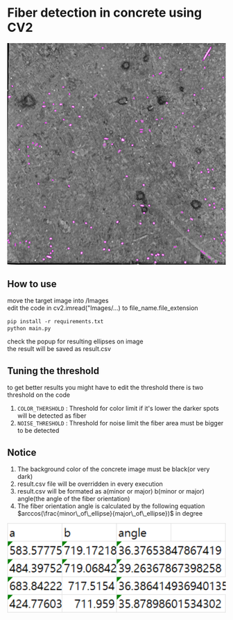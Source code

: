 # Fiber detection in concrete using CV2

![example image](./ellipse_img.png)

## How to use

move the target image into /Images </br>
edit the code in cv2.imread("Images/...) to file_name.file_extension

```commandline
pip install -r requirements.txt
python main.py
```

check the popup for resulting ellipses on image </br>
the result will be saved as result.csv

## Tuning the threshold
to get better results you might have to edit the threshold
there is two threshold on the code
1. `COLOR_THERSHOLD` : Threshold for color limit if it's lower the darker spots will be detected as fiber
2. `NOISE_THRESHOLD` : Threshold for noise limit the fiber area must be bigger to be detected

## Notice
1. The background color of the concrete image must be black(or very dark)
2. result.csv file will be overridden in every execution
3. result.csv will be formated as a(minor or major) b(minor or major) angle(the angle of the fiber orientation)
4. The fiber orientation angle is calculated by the following equation
$arccos(\frac{minor\_of\_ellipse}{major\_of\_ellipse})$ in degree

![csv](./img.png)
